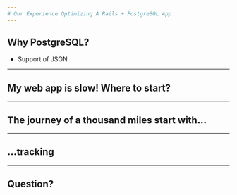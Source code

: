 ```yaml
---
# Our Experience Optimizing A Rails + PostgreSQL App
---
```

## Why PostgreSQL?

* Support of JSON
---
## My web app is slow! Where to start?
---
## The journey of a thousand miles start with...
---
## ...tracking
---
## Question?
